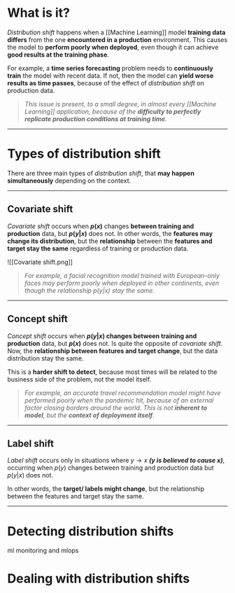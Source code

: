 # What is it?

*Distribution shift* happens when a [[Machine Learning]] model **training data differs** from the one **encountered in a production** environment. This causes the model to **perform poorly when deployed**, even though it can achieve **good results at the training phase**.

For example, a **time series forecasting** problem needs to **continuously train** the model with recent data. If not, then the model can **yield worse results as time passes**, because of the effect of *distribution shift* on production data.

>*This issue is present, to a small degree, in almost every [[Machine Learning]] application, because of the **difficulty to perfectly replicate production conditions at training time**.*
___
# Types of distribution shift

There are three main types of *distribution shift*, that **may happen simultaneously** depending on the context.
___
## Covariate shift

*Covariate shift* occurs when **$p(x)$** changes **between training and production** data, but **$p(y | x)$** does not. In other words, the **features may change its distribution**, but the **relationship** between the **features and target stay the same** regardless of training or production data.

![[Covariate shift.png]]

>*For example, a facial recognition model trained with European-only faces may perform poorly when deployed in other continents, even though the relationship $p(y | x)$ stay the same.*
___
## Concept shift

*Concept shift* occurs when **$p(y | x)$ changes between training and production** data, but  **$p(x)$** does not. Is quite the opposite of *covariate shift*. Now, the **relationship between features and target change**, but the data distribution stay the same.

This is a **harder shift to detect**, because most times will be related to the business side of the problem, not the model itself.

>*For example, an accurate travel recommendation model might have performed poorly when the pandemic hit, because of an external factor closing borders around the world. This is not **inherent to model**, but the **context of deployment itself**.*
___
## Label shift

*Label shift* occurs only in situations where $y \to x$ ***($y$ is believed to cause $x$)***, occurring when $p(y)$ changes between training and production data but $p(y | x)$ does not.

In other words, the **target/ labels might change**, but the relationship between the features and target stay the same.
___
# Detecting distribution shifts
ml monitoring and mlops

# Dealing with distribution shifts